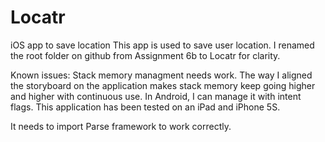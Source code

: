 # Locatr
iOS app to save location
This app is used to save user location. I renamed the root folder on github from Assignment 6b to Locatr for clarity. 

Known issues: Stack memory managment needs work. The way I aligned the storyboard on the application makes stack memory keep going higher and higher with continuous use. 
In Android, I can manage it with intent flags.
This application has been tested on an iPad and iPhone 5S. 


It needs to import Parse framework to work correctly. 
